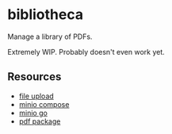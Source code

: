# bibliotheca

Manage a library of PDFs.

Extremely WIP. Probably doesn't even work yet.

## Resources

- [file upload](https://echo.labstack.com/docs/cookbook/file-upload)
- [minio compose](https://github.com/minio/minio/tree/master/docs/orchestration/docker-compose)
- [minio go](https://min.io/docs/minio/linux/developers/go/minio-go.html)
- [pdf package](https://pkg.go.dev/github.com/pdfcpu/pdfcpu/pkg/api#section-documentation)
